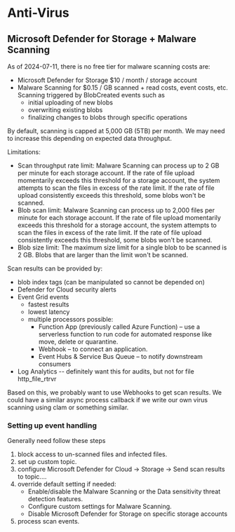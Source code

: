 # Anti-Virus

## Microsoft Defender for Storage + Malware Scanning
As of 2024-07-11, there is no free tier for malware scanning costs are:
- Microsoft Defender for Storage $10 / month / storage account
- Malware Scanning for $0.15 / GB scanned + read costs, event costs, etc. Scanning triggered by BlobCreated events such as
  + initial uploading of new blobs
  + overwriting existing blobs
  + finalizing changes to blobs through specific operations

By default, scanning is capped at 5,000 GB (5TB) per month. We may need to increase this depending on expected data throughput.

Limitations:
- Scan throughput rate limit: Malware Scanning can process up to 2 GB per minute for each storage account. If the rate of file upload momentarily exceeds this threshold for a storage account, the system attempts to scan the files in excess of the rate limit. If the rate of file upload consistently exceeds this threshold, some blobs won't be scanned.
- Blob scan limit: Malware Scanning can process up to 2,000 files per minute for each storage account. If the rate of file upload momentarily exceeds this threshold for a storage account, the system attempts to scan the files in excess of the rate limit. If the rate of file upload consistently exceeds this threshold, some blobs won't be scanned.
- Blob size limit: The maximum size limit for a single blob to be scanned is 2 GB. Blobs that are larger than the limit won't be scanned.

Scan results can be provided by:
- blob index tags (can be manipulated so cannot be depended on)
- Defender for Cloud security alerts
- Event Grid events
  + fastest results
  + lowest latency
  + multiple processors possible:
    - Function App (previously called Azure Function) – use a serverless function to run code for automated response like move, delete or quarantine.
    - Webhook – to connect an application.
    - Event Hubs & Service Bus Queue – to notify downstream consumers
- Log Analytics -- definitely want this for audits, but not for file http_file_rtrvr

Based on this, we probably want to use Webhooks to get scan results. We could have a similar async process callback if we write our own virus scanning using clam or something similar.

### Setting up event handling
Generally need follow these steps
1. block access to un-scanned files and infected files.
2. set up custom topic.
3. configure Microsoft Defender for Cloud -> Storage -> Send scan results to topic....
4. override default setting if needed:
   - Enable/disable the Malware Scanning or the Data sensitivity threat detection features.
   - Configure custom settings for Malware Scanning.
   - Disable Microsoft Defender for Storage on specific storage accounts
5. process scan events.
  




